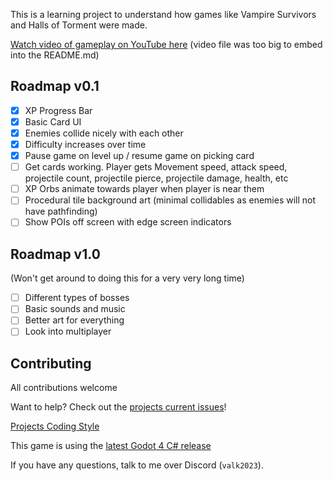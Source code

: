 This is a learning project to understand how games like Vampire Survivors and Halls of Torment were made.

[Watch video of gameplay on YouTube here](https://youtu.be/0yyr2egaW6o) (video file was too big to embed into the README.md)

## Roadmap v0.1
- [x] XP Progress Bar
- [x] Basic Card UI
- [x] Enemies collide nicely with each other
- [x] Difficulty increases over time
- [x] Pause game on level up / resume game on picking card
- [ ] Get cards working. Player gets Movement speed, attack speed, projectile count, projectile pierce, projectile damage, health, etc
- [ ] XP Orbs animate towards player when player is near them
- [ ] Procedural tile background art (minimal collidables as enemies will not have pathfinding)
- [ ] Show POIs off screen with edge screen indicators

## Roadmap v1.0
(Won't get around to doing this for a very very long time)
- [ ] Different types of bosses
- [ ] Basic sounds and music
- [ ] Better art for everything
- [ ] Look into multiplayer

## Contributing
All contributions welcome

Want to help? Check out the [projects current issues](https://github.com/Valks-Games/AvoidTheEnemies/issues)!

[Projects Coding Style](https://github.com/Valks-Games/sankari/wiki/Code-Style)

This game is using the [latest Godot 4 C# release](https://godotengine.org/)

If you have any questions, talk to me over Discord (`valk2023`).
